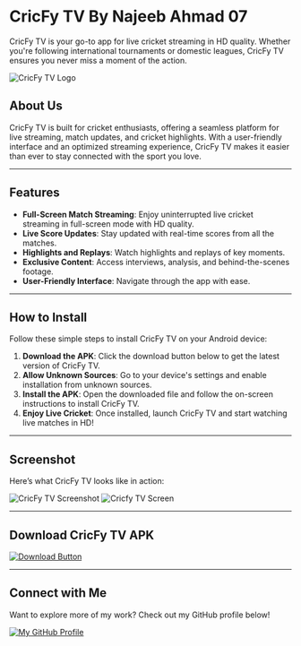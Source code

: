 # CricFy TV By Najeeb Ahmad 07 

CricFy TV is your go-to app for live cricket streaming in HD quality. Whether you're following international tournaments or domestic leagues, CricFy TV ensures you never miss a moment of the action.

![CricFy TV Logo](https://blogger.googleusercontent.com/img/b/R29vZ2xl/AVvXsEj_4uYe_UKXuqzEHcOh-2Ks2a144U44IrVvm2CAfng2dRfne80x4jxAQeBs3rTmIYHaYgoceQ8gTO8X3G8Alt8Vnsc4CmH3NJrTL2C_LfxiTEHateWjv5ActGDSIPPd4wLnRqSK55456kIhbbOUgtvBlbBvFtsiBbPAK1U12jLejD6u5egAOSI5lPHg7Gva/s493/cricfy-tv-logo.webp)

## About Us
CricFy TV is built for cricket enthusiasts, offering a seamless platform for live streaming, match updates, and cricket highlights. With a user-friendly interface and an optimized streaming experience, CricFy TV makes it easier than ever to stay connected with the sport you love.

---

## Features
- **Full-Screen Match Streaming**: Enjoy uninterrupted live cricket streaming in full-screen mode with HD quality.
- **Live Score Updates**: Stay updated with real-time scores from all the matches.
- **Highlights and Replays**: Watch highlights and replays of key moments.
- **Exclusive Content**: Access interviews, analysis, and behind-the-scenes footage.
- **User-Friendly Interface**: Navigate through the app with ease.

---

## How to Install
Follow these simple steps to install CricFy TV on your Android device:
1. **Download the APK**: Click the download button below to get the latest version of CricFy TV.
2. **Allow Unknown Sources**: Go to your device's settings and enable installation from unknown sources.
3. **Install the APK**: Open the downloaded file and follow the on-screen instructions to install CricFy TV.
4. **Enjoy Live Cricket**: Once installed, launch CricFy TV and start watching live matches in HD!

---

## Screenshot
Here’s what CricFy TV looks like in action:

![CricFy TV Screenshot](https://blogger.googleusercontent.com/img/b/R29vZ2xl/AVvXsEjqMPaRNnQ3z3-QIAIzb4Mvb3Sf_WbKuVYAI6GsemOSS-h8mYJZ8Y4r5DCcZ7EZ9WoC_mBkmJwsBZ2POTp2ob2fQMDT-icMhRTrVkXqEImtA3WwJbHfWr9Gqab88qBw5DwbA9GoQ2G7fGbOvy1pg4joj2WGqnb8JcPZnoQ01H6Evza0XonrghI2PlILuy4L/s2400/Screenshot_20240924-182351.png)
![Cricfy TV Screen](https://blogger.googleusercontent.com/img/b/R29vZ2xl/AVvXsEjYgAp_y0AF6EvddFRHbmKMznOcQprVrfhZucpnqMUz7414M-NOG4aNgCK6lmER5hLctj1m8xnBqaGphKUlJqm3F1ZvOnWzED2lClUI3_vfWZkT4BusI96ixHEW6N6Vz8lC4s6Swg_HNfCSJ90vgrixuCIj23Vcv6mPGdUADbU4V1af4ncRN6WvoIfeUgxJ/s2400/Screenshot_20240924-182053.png)


---

## Download CricFy TV APK

[![Download Button](https://islamgreatreligion.wordpress.com/wp-content/uploads/2011/11/downloadbutton.gif)](https://www.upload-apk.com/en/1EX4sPPyJKVQ2IF)

---

## Connect with Me
Want to explore more of my work? Check out my GitHub profile below!

[![My GitHub Profile](https://img.shields.io/badge/GitHub-Najeeb_Ahmad_07-informational?style=for-the-badge&logo=github&color=green)](https://github.com/najeebahmad07)
